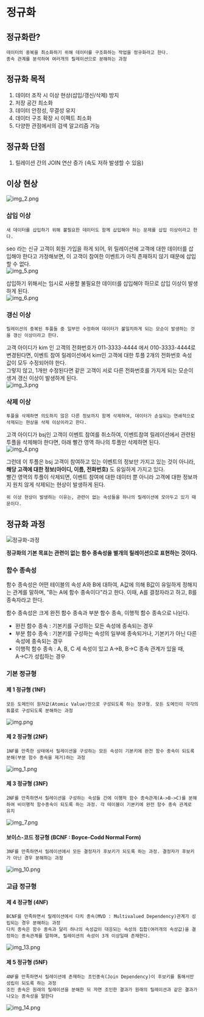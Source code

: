 # 정규화

## 정규화란?
```
데이터의 중복을 최소화하기 위해 데이터를 구조화하는 작업을 정규화라고 한다.
종속 관계를 분석하여 여러개의 릴레이션으로 분해하는 과정
```

## 정규화 목적
1. 데이터 조작 시 이상 현상(삽입/갱신/삭제) 방지
2. 저장 공간 최소화
3. 데이터 안정성, 무결성 유지
4. 데이터 구조 확장 시 이펙트 최소화
5. 다양한 관점에서의 검색 알고리즘 가능


## 정규화 단점
1. 릴레이션 간의 JOIN 연산 증가 (속도 저하 발생할 수 있음)


## 이상 현상
![img_2.png](img_2.png)

### 삽입 이상
```
새 데이터를 삽입하기 위해 불필요한 데이터도 함께 삽입해야 하는 문제를 삽입 이상이라고 한다.
```
seo 라는 신규 고객이 회원 가입을 하게 되어, 위 릴레이션에 고객에 대한 데이터를 삽입해야 한다고 가정해보면, 
이 고객이 참여한 이벤트가 아직 존재하지 않기 때문에 삽입할 수 없다.  
![img_5.png](img_5.png)
  
  삽입하기 위해서는 임시로 사용할 불필요한 데이터를 삽입해야 하므로 삽입 이상이 발생하게 된다.  
![img_6.png](img_6.png)  

### 갱신 이상
```
릴레이션의 중복된 투플들 중 일부만 수정하여 데이터가 불일치하게 되는 모순이 발생하는 것을 갱신 이상이라고 한다.
```

  고객 아이디가 kim 인 고객의 전화번호가 011-3333-4444 에서 010-3333-4444로 변경된다면, 이벤트 참여 릴레이션에서 kim인 고객에 대한 투플 2개의 전화번호 속성 값이 모두 수정되어야 한다.  
그렇지 않고, 1개만 수정된다면 같은 고객이 서로 다른 전화번호를 가지게 되는 모순이 생겨 갱신 이상이 발생하게 된다.  
![img_3.png](img_3.png)


### 삭제 이상
```
투플을 삭제하면 의도하지 않은 다른 정보까지 함께 삭제하여, 데이터가 손실되는 연쇄적으로 삭제되는 현상을 삭제 이상이라고 한다.
```
  고객 아이디가 bsj인 고객이 이벤트 참여를 취소하여, 이벤트참여 릴레이션에서 관련된 투플을 삭제해야 한다면, 아래 빨간 영역 하나의 투플만 삭제하면 된다.   
![img_4.png](img_4.png)

그런데 이 투플은 bsj 고객이 참여하고 있는 이벤트의 정보만 가지고 있는 것이 아니라, **해당 고객에 대한 정보(아이디, 이름, 전화번호)** 도 유일하게 가지고 있다.  
빨간 영역의 투플이 삭제되면, 이벤트 참여에 대한 데이터 뿐 아니라 고객에 대한 정보까지 원치 않게 삭제되는 현상이 발생하게 된다.  

```
위 이상 현상이 발생하는 이유는, 관련이 없는 속성들을 하나의 릴레이션에 모아두고 있기 때문이다.
```  



## 정규화 과정
![정규화-과정](normalization-step.jpg)

**정규화의 기본 목표는 관련이 없는 함수 종속성을 별개의 릴레이션으로 표현하는 것이다.**  

### 함수 종속성
함수 종속성은 어떤 테이블의 속성 A와 B에 대하여, A값에 의해 B값이 유일하게 정해지는 관계를 말하며, "B는 A에 함수 종속이다"라고 한다.
이때, A를 결정자라고 하고, B를 종속자라고 한다.

함수 종속성은 크게 완전 함수 종속과 부분 함수 종속, 이행적 함수 종속으로 나뉜다.
- 완전 함수 종속 : 기본키를 구성하는 모든 속성에 종속되는 경우
- 부분 함수 종속 : 기본키를 구성하는 속성의 일부에 종속되거나, 기본키가 아닌 다른 속성에 종속되는 경우
- 이행적 함수 종속 : A, B, C 세 속성이 있고 A→B, B→C 종속 관계가 있을 때, A→C가 성립하는 경우

### 기본 정규형
#### 제 1 정규형 (1NF)
```
모든 도메인이 원자값(Atomic Value)만으로 구성되도록 하는 정규형. 모든 도메인이 각각의 튜플로 구성되도록 분해하는 과정
```
![img.png](img.png)


#### 제 2 정규형 (2NF)
```
1NF를 만족한 상태에서 릴레이션을 구성하는 모든 속성이 기본키에 완전 함수 종속이 되도록 분해(부분 함수 종속을 제거)하는 과정
```
![img_1.png](img_1.png)


#### 제 3 정규형 (3NF)
```
2NF를 만족하면서 릴레이션을 구성하는 속성들 간에 이행적 함수 종속관계(A->B->C)를 분해하여 비이행적 함수종속이 되도록 하는 과정. 각 테이블이 기본키에 완전 함수 종속 관계로 유지
```
![img_7.png](img_7.png)


#### 보이스-코드 정규형 (BCNF : Boyce-Codd Normal Form)
```
3NF를 만족하면서 릴레이션에서 모든 결정자가 후보키가 되도록 하는 과정. 결정자가 후보키가 아닌 경우 분해하는 과정
```
![img_10.png](img_10.png)


### 고급 정규형
#### 제 4 정규형 (4NF)
```
BCNF를 만족하면서 릴레이션에서 다치 종속(MVD : Multivalued Dependency)관계가 성립되는 경우 분해하는 과정
다치 종속은 함수 종속과 달리 하나의 속성값이 대응되는 속성의 집합(여러개의 속성값)을 결정하는 종속관계를 말하며, 릴레이션의 속성이 3개 이상일때 존재한다.
```
![img_13.png](img_13.png)


#### 제 5 정규형 (5NF)
```
4NF를 만족하면서 릴레이션에 존재하는 조인종속(Join Dependency)이 후보키를 통해서만 성립이 되도록 하는 과정
조인 종속은 원래의 릴레이션을 분해한 뒤 자연 조인한 결과가 원래의 릴레이션과 같은 결과가 나오는 종속성을 말한다
```
![img_14.png](img_14.png)










